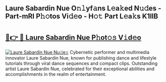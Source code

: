 ## Laure Sabardin Nue O𝚗𝚕yf𝚊ns L𝚎a𝚔ed N𝚞𝚍es - Part-mRI P𝚑𝚘tos Vi𝚍𝚎o - H𝚘𝚝 Part L𝚎a𝚔s K1llB

# <h2><a href="http://kf0vuu.oniu.top/?m=Laure+Sabardin+Nue">🔗👉 🔴 Laure Sabardin Nue P𝚑ot𝚘𝚜 V𝚒d𝚎o</a></h2>

[![Laure Sabardin Nue Nu𝚍e𝚜](https://i.imgur.com/0qMVB7G.gif)](http://kf0vuu.oniu.top/?m=Laure+Sabardin+Nue)
Cybernetic performer and multimedia innovator Laure Sabardin Nue, known for publishing dance and lifestyle tutorials through viral dance sequences and compact clips. Outstanding artist Laure Sabardin Nue, celebrated for their exceptional abilities and accomplishments in the realm of entertainment.  
